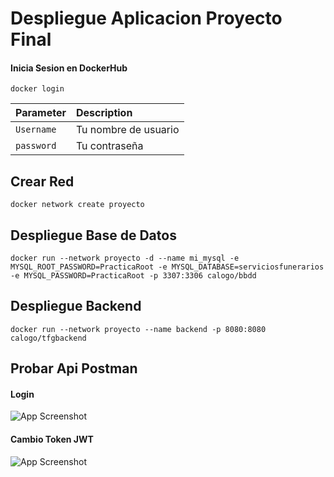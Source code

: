 
# Despliegue Aplicacion Proyecto Final

#### Inicia Sesion en DockerHub


```
docker login
```

| Parameter | Description                |
| :-------- |  :------------------------- |
| `Username`|  Tu nombre de usuario |
| `password`|  Tu contraseña |



## Crear Red


```
docker network create proyecto
```
    
## Despliegue Base de Datos



```
docker run --network proyecto -d --name mi_mysql -e MYSQL_ROOT_PASSWORD=PracticaRoot -e MYSQL_DATABASE=serviciosfunerarios -e MYSQL_PASSWORD=PracticaRoot -p 3307:3306 calogo/bbdd
```

## Despliegue Backend
```
docker run --network proyecto --name backend -p 8080:8080 calogo/tfgbackend
```

## Probar Api Postman

#### Login
![App Screenshot](https://via.placeholder.com/468x300?text=App+Screenshot+Here)

#### Cambio Token JWT
![App Screenshot](https://via.placeholder.com/468x300?text=App+Screenshot+Here)
